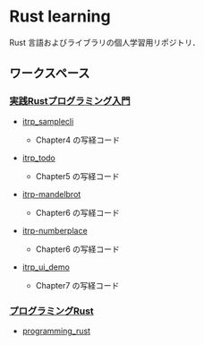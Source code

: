 Rust learning
==============

Rust 言語およびライブラリの個人学習用リポジトリ．

## ワークスペース

### [実践Rustプログラミング入門](https://www.shuwasystem.co.jp/book/9784798061702.html)
- [itrp_samplecli](itrp_samplecli)
    -  Chapter4 の写経コード
    
- [itrp_todo](itrp_todo)
    - Chapter5 の写経コード

- [itrp-mandelbrot](itrp-mandelbrot)
    - Chapter6 の写経コード
    
- [itrp-numberplace](itrp-numberplace)
    - Chapter6 の写経コード

 - [itrp_ui_demo](itrp_ui_demo)
     - Chapter7 の写経コード

### [プログラミングRust](https://www.oreilly.co.jp/books/9784873118550/)
- [programming_rust](programming_rust)


